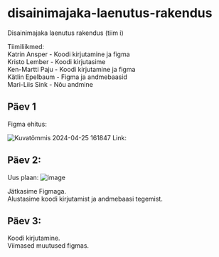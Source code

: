 # disainimajaka-laenutus-rakendus
Disainimajaka laenutus rakendus (tiim i)


Tiimiliikmed:  
Katrin Ansper - Koodi kirjutamine ja figma  
Kristo Lember  - Koodi kirjutasime  
Ken-Martti Paju - Koodi kirjutamine ja figma  
Kätlin Epelbaum  - Figma ja andmebaasid  
Mari-Liis Sink  - Nõu andmine  

## Päev 1  
Figma ehitus: 

![Kuvatõmmis 2024-04-25 161847](https://github.com/mariliis01/disainimajaka-laenutus-rakendus/assets/145542776/20e20da9-a175-41eb-845d-223a90a6926c)
Link: 

## Päev 2:
Uus plaan: ![image](https://github.com/mariliis01/disainimajaka-laenutus-rakendus/assets/145542776/23737dfd-a308-4224-9ce7-c3a04a7e4cb4)


Jätkasime Figmaga.  
Alustasime koodi kirjutamist ja andmebaasi tegemist.

## Päev 3:
Koodi kirjutamine.  
Viimased muutused figmas.


